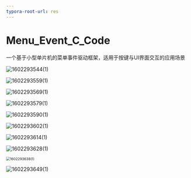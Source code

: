 ```yaml
---
typora-root-url: res
---
```


# Menu_Event_C_Code
一个基于小型单片机的菜单事件驱动框架，适用于按键与UI界面交互的应用场景

![1602293544(1)](/1602293544(1).jpg)

![1602293559(1)](/1602293559(1).jpg)

![1602293569(1)](/1602293569(1).jpg)

![1602293579(1)](/1602293579(1).jpg)

![1602293590(1)](/1602293590(1).jpg)

![1602293602(1)](/1602293602(1).jpg)

![1602293614(1)](/1602293614(1).jpg)

![1602293628(1)](/1602293628(1).jpg)

<img src="/1602293638(1).jpg" alt="1602293638(1)" style="zoom:67%;" />

![1602293649(1)](/1602293649(1).jpg)